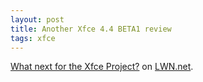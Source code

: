 ```yaml
---
layout: post
title: Another Xfce 4.4 BETA1 review
tags: xfce
---
```


<a href="http://lwn.net/SubscriberLink/182966/ceff2d3d04e4caa1/">What next for the Xfce Project?</a> on <a href="http://lwn.net/">LWN.net</a>.
